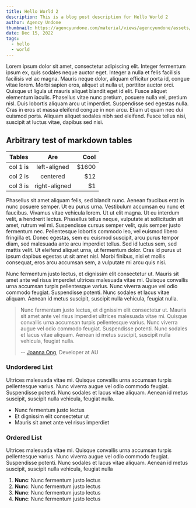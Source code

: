 ```yaml
---
title: Hello World 2
description: This is a blog post description for Hello World 2
author: Agency Undone
thumbnail: https://agencyundone.com/material/views/agencyundone/assets/img/favicon/android-icon-192x192.png
date: Dec 15, 2022
tags:
  - hello
  - world
---
```


Lorem ipsum dolor sit amet, consectetur adipiscing elit. Integer fermentum ipsum ex, quis sodales neque auctor eget. Integer a nulla et felis facilisis facilisis vel ac magna. Mauris neque dolor, aliquam efficitur porta id, congue vitae lorem. Morbi sapien eros, aliquet ut nulla ut, porttitor auctor orci. Quisque ut ligula ut mauris aliquet blandit eget id elit. Fusce aliquet elementum iaculis. Phasellus vitae nunc pretium, posuere nulla vel, pretium nisl. Duis lobortis aliquam arcu ut imperdiet. Suspendisse sed egestas nulla. Cras in eros et massa eleifend congue in non arcu. Etiam ut quam nec dui euismod porta. Aliquam aliquet sodales nibh sed eleifend. Fusce tellus nisi, suscipit at luctus vitae, dapibus sed nisi.

## Arbitrary test of markdown tables

| Tables   |      Are      |  Cool |
|----------|:-------------:|------:|
| col 1 is |  left-aligned | $1600 |
| col 2 is |    centered   |   $12 |
| col 3 is | right-aligned |    $1 |


Phasellus sit amet aliquam felis, sed blandit nunc. Aenean faucibus erat in nunc posuere semper. Ut eu purus urna. Vestibulum accumsan eu nunc et faucibus. Vivamus vitae vehicula lorem. Ut ut elit magna. Ut eu interdum velit, a hendrerit lectus. Phasellus tellus neque, vulputate at sollicitudin sit amet, rutrum vel mi. Suspendisse cursus semper velit, quis semper justo fermentum nec. Pellentesque lobortis commodo leo, vel euismod libero fringilla et. Donec egestas, sem eu euismod suscipit, arcu purus tempor diam, sed malesuada ante arcu imperdiet tellus. Sed id luctus sem, sed mattis velit. Ut eleifend aliquet urna, ut fermentum dolor. Cras id purus ut ipsum dapibus egestas ut sit amet nisl. Morbi finibus, nisi et mollis consequat, eros arcu accumsan sem, a vulputate mi arcu quis nisi.

Nunc fermentum justo lectus, et dignissim elit consectetur ut. Mauris sit amet ante vel risus imperdiet ultrices malesuada vitae mi. Quisque convallis urna accumsan turpis pellentesque varius. Nunc viverra augue vel odio commodo feugiat. Suspendisse potenti. Nunc sodales et lacus vitae aliquam. Aenean id metus suscipit, suscipit nulla vehicula, feugiat nulla.

> Nunc fermentum justo lectus, et dignissim elit consectetur ut. Mauris sit amet ante vel risus imperdiet ultrices malesuada vitae mi. Quisque convallis urna accumsan turpis pellentesque varius. Nunc viverra augue vel odio commodo feugiat. Suspendisse potenti. Nunc sodales et lacus vitae aliquam. Aenean id metus suscipit, suscipit nulla vehicula, feugiat nulla.
>
> -- [Joanna Ong](https://twitter.com/joanna__ong), Developer at AU

### Undordered List

Ultrices malesuada vitae mi. Quisque convallis urna accumsan turpis pellentesque varius. Nunc viverra augue vel odio commodo feugiat. Suspendisse potenti. Nunc sodales et lacus vitae aliquam. Aenean id metus suscipit, suscipit nulla vehicula, feugiat nulla.

- Nunc fermentum justo lectus
- Et dignissim elit consectetur ut
- Mauris sit amet ante vel risus imperdiet

### Ordered List

Ultrices malesuada vitae mi. Quisque convallis urna accumsan turpis pellentesque varius. Nunc viverra augue vel odio commodo feugiat. Suspendisse potenti. Nunc sodales et lacus vitae aliquam. Aenean id metus suscipit, suscipit nulla vehicula, feugiat nulla

1. **Nunc**: Nunc fermentum justo lectus
2. **Nunc**: Nunc fermentum justo lectus
3. **Nunc**: Nunc fermentum justo lectus
4. **Nunc**: Nunc fermentum justo lectus
